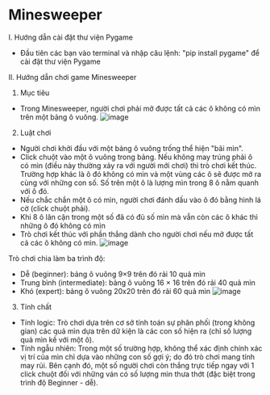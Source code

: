 # Minesweeper
I. Hướng dẫn cài đặt thư viện Pygame
- Đầu tiên các bạn vào terminal và nhập câu lệnh: "pip install pygame" để cài đặt thư viện Pygame

II. Hướng dẫn chơi game Minesweeper 
1. Mục tiêu
  - Trong Minesweeper, người chơi phải mở được tất cả các ô không có mìn trên một bảng ô vuông.
![image](https://user-images.githubusercontent.com/92346171/145825564-5fd08f69-96cd-43eb-a16d-c6fbe1b20fb1.png)

2. Luật chơi
  - Người chơi khởi đầu với một bảng ô vuông trống thể hiện "bãi mìn".
  - Click chuột vào một ô vuông trong bảng. Nếu không may trúng phải ô có mìn (điều này thường xảy ra với người mới chơi) thì trò chơi kết thúc. Trường hợp khác là ô đó không có    mìn và một vùng các ô sẽ được mở ra cùng với những con số. Số trên một ô là lượng mìn trong 8 ô nằm quanh với ô đó.
  - Nếu chắc chắn một ô có mìn, người chơi đánh dấu vào ô đó bằng hình lá cờ (click chuột phải).
  - Khi 8 ô lân cận trong một số đã có đủ số mìn mà vẫn còn các ô khác thì những ô đó không có mìn
  - Trò chơi kết thúc với phần thắng dành cho người chơi nếu mở được tất cả các ô không có mìn.
![image](https://user-images.githubusercontent.com/92346171/145823268-09f16685-6856-4abb-9903-153f98f09c95.png)

Trò chơi chia làm ba trình độ:
  - Dễ (beginner): bảng ô vuông 9×9 trên đó rải 10 quả mìn
  - Trung bình (intermediate): bảng ô vuông 16 × 16 trên đó rải 40 quả mìn
  - Khó (expert): bảng ô vuông 20x20 trên đó rải 60 quả mìn
 ![image](https://user-images.githubusercontent.com/92346171/145823174-88d9f52e-c2a6-4a50-9495-a48edbacd5b5.png)

 3. Tính chất 
  - Tính logic: Trò chơi dựa trên cơ sở tính toán sự phân phối (trong không gian) các quả mìn dựa trên dữ kiện là các con số hiện ra (chỉ số lượng quả mìn kề với một ô).
  - Tính ngẫu nhiên: Trong một số trường hợp, không thể xác định chính xác vị trí của mìn chỉ dựa vào những con số gợi ý; do đó trò chơi mang tính may rủi. Bên cạnh đó, một số người chơi còn thắng trực tiếp ngay với 1 click chuột đối với những ván có số lượng mìn thưa thớt (đặc biệt trong trình độ Beginner - dễ).



